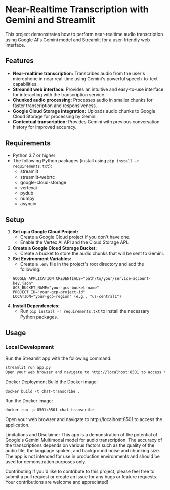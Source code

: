 # Near-Realtime Transcription with Gemini and Streamlit

This project demonstrates how to perform near-realtime audio transcription using Google AI's Gemini model and Streamlit for a user-friendly web interface.
## Features

* **Near-realtime transcription:** Transcribes audio from the user's microphone in near real-time using Gemini's powerful speech-to-text capabilities.
* **Streamlit web interface:** Provides an intuitive and easy-to-use interface for interacting with the transcription service.
* **Chunked audio processing:** Processes audio in smaller chunks for faster transcription and responsiveness.
* **Google Cloud Storage integration:** Uploads audio chunks to Google Cloud Storage for processing by Gemini.
* **Contextual transcription:** Provides Gemini with previous conversation history for improved accuracy.

## Requirements

* Python 3.7 or higher
* The following Python packages (install using `pip install -r requirements.txt`):
    * streamlit
    * streamlit-webrtc
    * google-cloud-storage
    * vertexai
    * pydub
    * numpy
    * asyncio

## Setup

1. **Set up a Google Cloud Project:** 
   * Create a Google Cloud project if you don't have one.
   * Enable the Vertex AI API and the Cloud Storage API.
2. **Create a Google Cloud Storage Bucket:**
   * Create a bucket to store the audio chunks that will be sent to Gemini.
3. **Set Environment Variables:**
   * Create a `.env` file in the project's root directory and add the following:
    ```
    GOOGLE_APPLICATION_CREDENTIALS="path/to/your/service-account-key.json"
    GCS_BUCKET_NAME="your-gcs-bucket-name"
    PROJECT_ID="your-gcp-project-id" 
    LOCATION="your-gcp-region" (e.g., "us-central1")
    ```
4. **Install Dependencies:** 
   * Run `pip install -r requirements.txt` to install the necessary Python packages.

## Usage

### Local Development

Run the Streamlit app with the following command:

```bash
streamlit run app.py 
Open your web browser and navigate to http://localhost:8501 to access the application.
```
Docker Deployment
Build the Docker image:
```
docker build -t chat-transcribe .
```
Run the Docker image:
```
docker run -p 8501:8501 chat-transcribe
```
Open your web browser and navigate to http://localhost:8501 to access the application.

Limitations and Disclaimer
This app is a demonstration of the potential of Google's Gemini Multimodal model for audio transcription. The accuracy of the transcriptions depends on various factors such as the quality of the audio file, the language spoken, and background noise and chunking size. The app is not intended for use in production environments and should be used for demonstration purposes only.

Contributing
If you'd like to contribute to this project, please feel free to submit a pull request or create an issue for any bugs or feature requests. Your contributions are welcome and appreciated!
